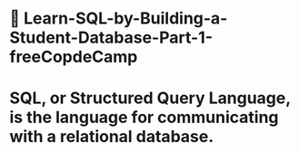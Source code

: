 # 📖 Learn-SQL-by-Building-a-Student-Database-Part-1-freeCopdeCamp

# SQL, or Structured Query Language, is the language for communicating with a relational database.
